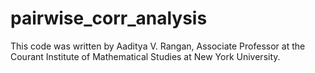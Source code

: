# pairwise_corr_analysis

This code was written by Aaditya V. Rangan, Associate Professor at the Courant Institute of Mathematical Studies at New York University. 
